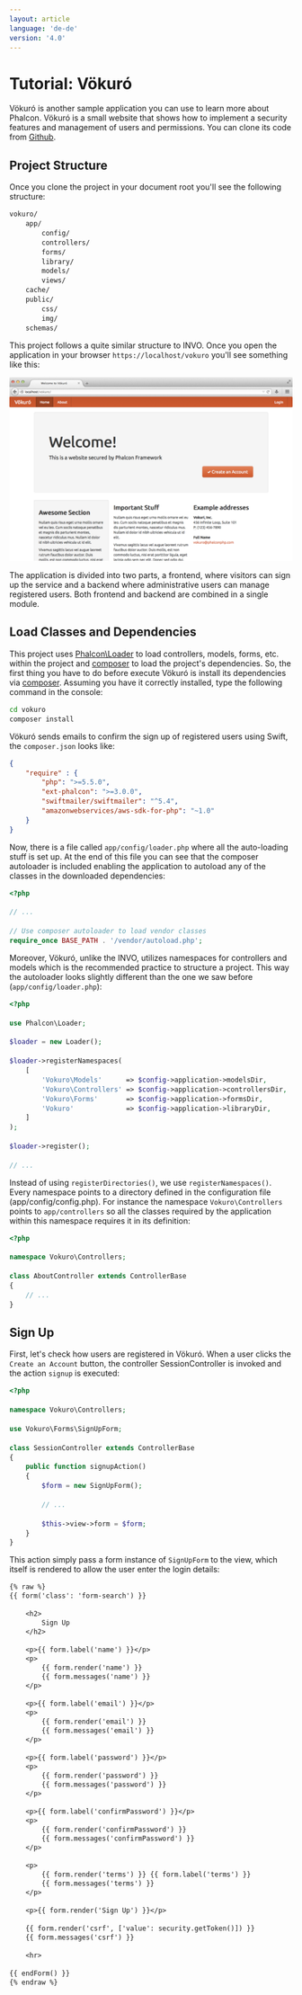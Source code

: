 ```yaml
---
layout: article
language: 'de-de'
version: '4.0'
---
```


<a name='overview'></a>

# Tutorial: Vökuró

Vökuró is another sample application you can use to learn more about Phalcon. Vökuró is a small website that shows how to implement a security features and management of users and permissions. You can clone its code from [Github](https://github.com/phalcon/vokuro).

<a name='structure'></a>

## Project Structure

Once you clone the project in your document root you'll see the following structure:

```bash
vokuro/
    app/
        config/
        controllers/
        forms/
        library/
        models/
        views/
    cache/
    public/
        css/
        img/
    schemas/
```

This project follows a quite similar structure to INVO. Once you open the application in your browser `https://localhost/vokuro` you'll see something like this:

![](/assets/images/content/tutorial-vokuro-1.png)

The application is divided into two parts, a frontend, where visitors can sign up the service and a backend where administrative users can manage registered users. Both frontend and backend are combined in a single module.

<a name='dependencies'></a>

## Load Classes and Dependencies

This project uses [Phalcon\Loader](api/Phalcon_Loader) to load controllers, models, forms, etc. within the project and [composer](https://getcomposer.org/) to load the project's dependencies. So, the first thing you have to do before execute Vökuró is install its dependencies via [composer](https://getcomposer.org/). Assuming you have it correctly installed, type the following command in the console:

```bash
cd vokuro
composer install
```

Vökuró sends emails to confirm the sign up of registered users using Swift, the `composer.json` looks like:

```json
{
    "require" : {
        "php": ">=5.5.0",
        "ext-phalcon": ">=3.0.0",
        "swiftmailer/swiftmailer": "^5.4",
        "amazonwebservices/aws-sdk-for-php": "~1.0"
    }
}
```

Now, there is a file called `app/config/loader.php` where all the auto-loading stuff is set up. At the end of this file you can see that the composer autoloader is included enabling the application to autoload any of the classes in the downloaded dependencies:

```php
<?php

// ...

// Use composer autoloader to load vendor classes
require_once BASE_PATH . '/vendor/autoload.php';
```

Moreover, Vökuró, unlike the INVO, utilizes namespaces for controllers and models which is the recommended practice to structure a project. This way the autoloader looks slightly different than the one we saw before (`app/config/loader.php`):

```php
<?php

use Phalcon\Loader;

$loader = new Loader();

$loader->registerNamespaces(
    [
        'Vokuro\Models'      => $config->application->modelsDir,
        'Vokuro\Controllers' => $config->application->controllersDir,
        'Vokuro\Forms'       => $config->application->formsDir,
        'Vokuro'             => $config->application->libraryDir,
    ]
);

$loader->register();

// ...
```

Instead of using `registerDirectories()`, we use `registerNamespaces()`. Every namespace points to a directory defined in the configuration file (app/config/config.php). For instance the namespace `Vokuro\Controllers` points to `app/controllers` so all the classes required by the application within this namespace requires it in its definition:

```php
<?php

namespace Vokuro\Controllers;

class AboutController extends ControllerBase
{
    // ...
}
```

<a name='sign-up'></a>

## Sign Up

First, let's check how users are registered in Vökuró. When a user clicks the `Create an Account` button, the controller SessionController is invoked and the action `signup` is executed:

```php
<?php

namespace Vokuro\Controllers;

use Vokuro\Forms\SignUpForm;

class SessionController extends ControllerBase
{
    public function signupAction()
    {
        $form = new SignUpForm();

        // ...

        $this->view->form = $form;
    }
}
```

This action simply pass a form instance of `SignUpForm` to the view, which itself is rendered to allow the user enter the login details:

```twig
{% raw %}
{{ form('class': 'form-search') }}

    <h2>
        Sign Up
    </h2>

    <p>{{ form.label('name') }}</p>
    <p>
        {{ form.render('name') }}
        {{ form.messages('name') }}
    </p>

    <p>{{ form.label('email') }}</p>
    <p>
        {{ form.render('email') }}
        {{ form.messages('email') }}
    </p>

    <p>{{ form.label('password') }}</p>
    <p>
        {{ form.render('password') }}
        {{ form.messages('password') }}
    </p>

    <p>{{ form.label('confirmPassword') }}</p>
    <p>
        {{ form.render('confirmPassword') }}
        {{ form.messages('confirmPassword') }}
    </p>

    <p>
        {{ form.render('terms') }} {{ form.label('terms') }}
        {{ form.messages('terms') }}
    </p>

    <p>{{ form.render('Sign Up') }}</p>

    {{ form.render('csrf', ['value': security.getToken()]) }}
    {{ form.messages('csrf') }}

    <hr>

{{ endForm() }}
{% endraw %}
```
